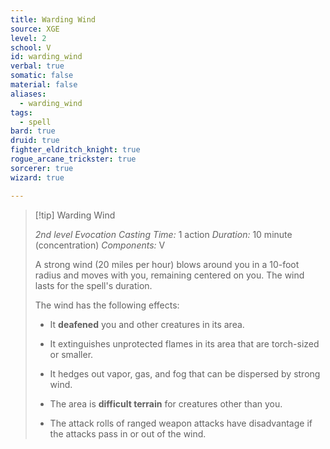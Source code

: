```yaml
---
title: Warding Wind
source: XGE
level: 2
school: V
id: warding_wind
verbal: true
somatic: false
material: false
aliases:
  - warding_wind
tags:
  - spell
bard: true
druid: true
fighter_eldritch_knight: true
rogue_arcane_trickster: true
sorcerer: true
wizard: true

---
```

>[!tip] Warding Wind
>
> *2nd level Evocation*
> *Casting Time:* 1 action
> *Duration:* 10 minute (concentration)
> *Components:* V
>
>A strong wind (20 miles per hour) blows around you in a 10-foot radius and moves with you, remaining centered on you. The wind lasts for the spell's duration.
>
>The wind has the following effects:
>
>-  It **deafened** you and other creatures in its area.
>
>-  It extinguishes unprotected flames in its area that are torch-sized or smaller.
>
>-  It hedges out vapor, gas, and fog that can be dispersed by strong wind.
>
>-  The area is **difficult terrain** for creatures other than you.
>
>-  The attack rolls of ranged weapon attacks have disadvantage if the attacks pass in or out of the wind.
>

